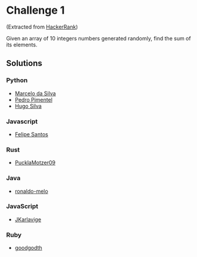 # Challenge 1 
(Extracted from [HackerRank](https://www.hackerrank.com/))

Given an array of 10 integers numbers generated randomly, find the sum of its elements.

## Solutions
### Python 
* [Marcelo da Silva](https://github.com/marcelodasilva/challenges-hacktoberfest/blob/master/challenges/1/Python/marcelodasilva.py)
* [Pedro Pimentel](https://github.com/pedro5/challenges-hacktoberfest/blob/master/challenges/1/Python/pedro5.py)
* [Hugo Silva](https://github.com/hugoadriao/challenges-hacktoberfest/blob/master/challenges/1/Python/hugoadriao.py)
### Javascript
* [Felipe Santos](https://github.com/felipedmsantos95/challenges-hacktoberfest/blob/challenge-01/challenges/1/Javascript/felipedmsantos95.js)
### Rust
* [PucklaMotzer09](https://github.com/PucklaMotzer09/challenges-hacktoberfest/blob/master/challenges/1/Rust/pucklamotzer09/src/main.rs)
### Java
* [ronaldo-melo](https://github.com/AlbertoTKD/challenges-hacktoberfest/blob/master/challenges/1/Java/Challenge1.java)
### JavaScript
* [JKarlavige](https://github.com/JKarlavige/challenges-hacktoberfest/blob/master/challenges/1/JavaScript/jkarlavige.js)
### Ruby
* [goodgodth](https://github.com/goodgodth/challenges-hacktoberfest/blob/master/challenges/1/Ruby/goodgodth.rb)

